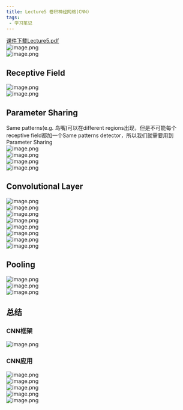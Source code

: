 ```yaml
---
title: Lecture5 卷积神经网络(CNN)
tags:
 - 学习笔记
---
```



[课件下载Lecture5.pdf](https://speech.ee.ntu.edu.tw/~hylee/ml/ml2021-course-data/cnn_v4.pdf)<br />![image.png](https://yeyi0003.oss-cn-hangzhou.aliyuncs.com/1705580904785-0e9ce279-c2ca-4765-a97f-59aeb417e492.png)<br />![image.png](https://yeyi0003.oss-cn-hangzhou.aliyuncs.com/1705581061254-ce72c4f8-7da4-477a-b081-8cc77b55bc16.png)

## Receptive Field
![image.png](https://yeyi0003.oss-cn-hangzhou.aliyuncs.com/1705581783916-40c3e3fa-654b-4dfb-ae4f-47a29d2f580d.png)<br />![image.png](https://yeyi0003.oss-cn-hangzhou.aliyuncs.com/1705581914383-25b0128f-9080-435a-94a4-eb1152d50ea5.png)
## Parameter Sharing
Same patterns(e.g. 鸟嘴)可以在different regions出现，但是不可能每个receptive field都加一个Same patterns detector，所以我们就需要用到Parameter Sharing<br />![image.png](https://yeyi0003.oss-cn-hangzhou.aliyuncs.com/1705582875054-c4b1c6af-0952-4af5-a2a5-5c885d51258e.png)<br />![image.png](https://yeyi0003.oss-cn-hangzhou.aliyuncs.com/1705591239893-7c5ab191-ace4-4a91-ba36-8a9b2ba95cac.png)<br />![image.png](https://yeyi0003.oss-cn-hangzhou.aliyuncs.com/1705591930957-cfc5ec26-e572-4717-a67b-3f471e607e06.png)<br />![image.png](https://yeyi0003.oss-cn-hangzhou.aliyuncs.com/1705592055449-a9b97c7a-ca2d-4c06-b161-2636acf769ef.png)
## Convolutional Layer
![image.png](https://yeyi0003.oss-cn-hangzhou.aliyuncs.com/1705592279534-08dc30d1-2cb3-4b89-849b-7f78e4642ddf.png)<br />![image.png](https://yeyi0003.oss-cn-hangzhou.aliyuncs.com/1705596988046-b1701fa6-37f2-46e9-b804-c3c44f4fa82a.png)<br />![image.png](https://yeyi0003.oss-cn-hangzhou.aliyuncs.com/1705597035922-4ecae8e2-169d-4c1c-ada0-ba7d642b2e58.png)<br />![image.png](https://yeyi0003.oss-cn-hangzhou.aliyuncs.com/1705597150492-a86be064-5c53-463a-b408-3c9f259ac1ef.png)<br />![image.png](https://yeyi0003.oss-cn-hangzhou.aliyuncs.com/1705597285299-54d7fb53-712d-4faa-af90-1d1c1312eb24.png)<br /> ![image.png](https://yeyi0003.oss-cn-hangzhou.aliyuncs.com/1705600280392-c24dae2c-620c-4e93-b347-117d13156063.png)<br />![image.png](https://yeyi0003.oss-cn-hangzhou.aliyuncs.com/1705600335950-50f269b4-46c3-4cad-a386-95666a3ac002.png)<br />![image.png](https://yeyi0003.oss-cn-hangzhou.aliyuncs.com/1705600359496-cf158d18-affe-4d79-a741-1662f3fa2533.png)
## Pooling
![image.png](https://yeyi0003.oss-cn-hangzhou.aliyuncs.com/1705600390298-aa6a609f-2624-41da-905c-3d72fb4ad5da.png)<br />![image.png](https://yeyi0003.oss-cn-hangzhou.aliyuncs.com/1705600507214-5e6f2cc8-3fcf-4b94-bffb-743a377cb553.png)<br />![image.png](https://yeyi0003.oss-cn-hangzhou.aliyuncs.com/1705600523464-5568af2d-8d37-4095-bf7d-223cf70d112d.png)
## 总结
### CNN框架
![image.png](https://yeyi0003.oss-cn-hangzhou.aliyuncs.com/1705600598132-811b183b-9e33-4eeb-a222-cfcc8f6cf49f.png)
### CNN应用
![image.png](https://yeyi0003.oss-cn-hangzhou.aliyuncs.com/1705600708597-069bf5ad-a82b-4da1-923f-6bbadc21fbec.png)<br />![image.png](https://yeyi0003.oss-cn-hangzhou.aliyuncs.com/1705600723345-039a270b-5bb9-4929-ad9d-0108bce93836.png)<br />![image.png](https://yeyi0003.oss-cn-hangzhou.aliyuncs.com/1705600836313-d5da1f65-6557-47ac-b23f-4c7b8dbbcd0a.png)<br />![image.png](https://yeyi0003.oss-cn-hangzhou.aliyuncs.com/1705600866619-b1c90856-1f8c-45d8-b72d-034084b68bc7.png)<br />![image.png](https://yeyi0003.oss-cn-hangzhou.aliyuncs.com/1705601017557-e16bbd23-f633-4508-9dbf-c44323abce01.png)

